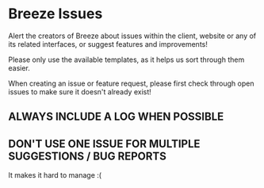 # Breeze Issues
Alert the creators of Breeze about issues within the client, website or any of its related interfaces, or suggest features and improvements!

Please only use the available templates, as it helps us sort through them easier.

When creating an issue or feature request, please first check through open issues to make sure it doesn't already exist!

## ALWAYS INCLUDE A LOG WHEN POSSIBLE

## DON'T USE ONE ISSUE FOR MULTIPLE SUGGESTIONS / BUG REPORTS
It makes it hard to manage :(
